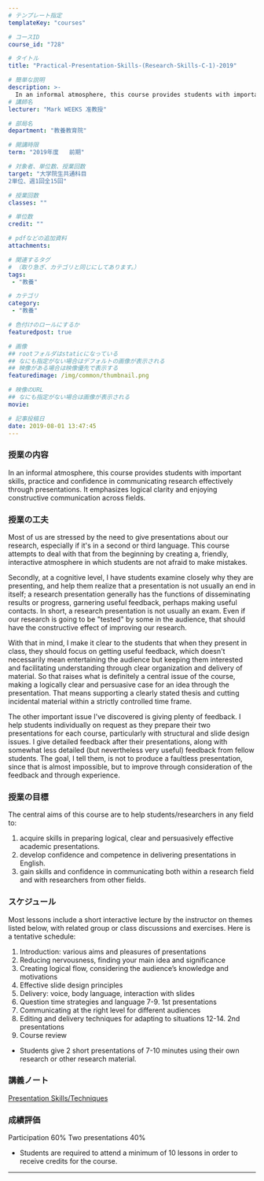 ```yaml
---
# テンプレート指定
templateKey: "courses"

# コースID
course_id: "728"

# タイトル
title: "Practical-Presentation-Skills-(Research-Skills-C-1)-2019"

# 簡単な説明
description: >-
  In an informal atmosphere, this course provides students with important skills, practice and confidence in communicating research effectively through presentations. It emphasizes logical clarity and e ...
# 講師名
lecturer: "Mark WEEKS 准教授"

# 部局名
department: "教養教育院"

# 開講時限
term: "2019年度	前期"

# 対象者、単位数、授業回数
target: "大学院生共通科目
2単位、週1回全15回"

# 授業回数
classes: ""

# 単位数
credit: ""

# pdfなどの追加資料
attachments:

# 関連するタグ
# （取り急ぎ、カテゴリと同じにしてあります。）
tags:
 - "教養"

# カテゴリ
category:
 - "教養"

# 色付けのロールにするか
featuredpost: true

# 画像
## rootフォルダはstaticになっている
## なにも指定がない場合はデフォルトの画像が表示される
## 映像がある場合は映像優先で表示する
featuredimage: /img/common/thumbnail.png

# 映像のURL
## なにも指定がない場合は画像が表示される
movie: 

# 記事投稿日
date: 2019-08-01 13:47:45
---
```


### 授業の内容

In an informal atmosphere, this course provides students with important
skills, practice and confidence in communicating research effectively through presentations. It emphasizes logical clarity and enjoying constructive communication across fields.



### 授業の工夫

Most of us are stressed by the need to give presentations about our research, especially if it's in a second or third language. This course attempts to deal with that from the beginning by creating a, friendly, interactive atmosphere in which students are not afraid to make mistakes.

Secondly, at a cognitive level, I have students examine closely why they are presenting, and help them realize that a presentation is not usually an end in itself; a research presentation generally has the functions of disseminating results or progress, garnering useful feedback, perhaps making useful contacts. In short, a research presentation is not usually an exam. Even if our research is going to be "tested" by some in the audience, that should have the constructive effect of improving our research.

With that in mind, I make it clear to the students that when they present in class, they should focus on getting useful feedback, which doesn't necessarily mean entertaining the audience but keeping them interested and facilitating understanding through clear organization and delivery of material. So that raises what is definitely a central issue of the course, making a logically clear and persuasive case for an idea through the presentation. That means supporting a clearly stated thesis and cutting incidental material within a strictly controlled time frame.

The other important issue I've discovered is giving plenty of feedback. I help students individually on request as they prepare their two presentations for each course, particularly with structural and slide design issues. I give detailed feedback after their presentations, along with somewhat less detailed (but nevertheless very useful) feedback from fellow students. The goal, I tell them, is not to produce a faultless presentation, since that is almost impossible, but to improve through consideration of the feedback and through experience.







### 授業の目標

The central aims of this course are to help students/researchers in any field to:
1. acquire skills in preparing logical, clear and persuasively effective academic presentations.
2. develop confidence and competence in delivering presentations in English.
3. gain skills and confidence in communicating both within a research field and with researchers from other fields.




### スケジュール
Most lessons include a short interactive lecture by the instructor on themes listed below, with related group or class discussions and exercises. Here is a tentative schedule:

1. Introduction: various aims and pleasures of presentations
2. Reducing nervousness, finding your main idea and significance
3. Creating logical flow, considering the audience’s knowledge and motivations
4. Effective slide design principles
5. Delivery: voice, body language, interaction with slides
6. Question time strategies and language
7-9. 1st presentations
10. Communicating at the right level for different audiences
11. Editing and delivery techniques for adapting to situations
12-14. 2nd presentations
15. Course review

* Students give 2 short presentations of 7-10 minutes using their own research or other research material.


### 講義ノート

[Presentation Skills/Techniques](http://ocw.nagoya-u.jp/files/728/book.pdf) 







### 成績評価
Participation 60%
Two presentations 40%
* Students are required to attend a minimum of 10 lessons in order to receive credits for the course.



-----